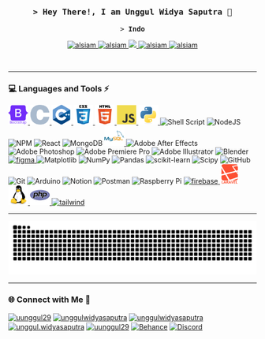 <!-- Intro  -->
<h3 align="center">
        <samp>&gt; Hey There!, I am
                <b><a>Unggul Widya Saputra 👋</a></b>
        </samp>
</h3>

<p align="center">
        <samp>&gt;
                <b><a>Indo</a></b>
        </samp>
</p>

<p align="center">
 <a href="https://alsiam.com" target="blank">
  <img src="https://img.shields.io/badge/Website-DC143C?style=for-the-badge&logo=medium&logoColor=white" alt="alsiam" />
 </a>
 <a href="https://linkedin.com/in/al-siam" target="_blank">
  <img src="https://img.shields.io/badge/LinkedIn-0077B5?style=for-the-badge&logo=linkedin&logoColor=white" alt="alsiam"/>
 </a>
 <a href="https://twitter.com/_alsiam" target="_blank">
  <img src="https://img.shields.io/badge/Twitter-1DA1F2?style=for-the-badge&logo=twitter&logoColor=white" />
 </a>
 <a href="https://instagram.com/_alsiam" target="_blank">
  <img src="https://img.shields.io/badge/Instagram-fe4164?style=for-the-badge&logo=instagram&logoColor=white" alt="alsiam" />
 </a> 
 <a href="https://facebook.com/alsiam.dev" target="_blank">
  <img src="https://img.shields.io/badge/Facebook-20BEFF?&style=for-the-badge&logo=facebook&logoColor=white" alt="alsiam"  />
  </a> 
</p>
<br />

---

### 💻 Languages and Tools ⚡

<p align="left">
  <a href="https://getbootstrap.com" target="_blank" rel="noreferrer"> <img src="https://raw.githubusercontent.com/devicons/devicon/master/icons/bootstrap/bootstrap-plain-wordmark.svg" alt="bootstrap" width="40" height="40"/> </a>
  <a href="https://www.cprogramming.com/" target="_blank" rel="noreferrer"> <img src="https://raw.githubusercontent.com/devicons/devicon/master/icons/c/c-original.svg" alt="c" width="40" height="40"/> </a>
  <a href="https://www.w3schools.com/cpp/" target="_blank" rel="noreferrer"> <img src="https://raw.githubusercontent.com/devicons/devicon/master/icons/cplusplus/cplusplus-original.svg" alt="cplusplus" width="40" height="40"/> </a>
  <a href="https://www.w3schools.com/css/" target="_blank" rel="noreferrer"> <img src="https://raw.githubusercontent.com/devicons/devicon/master/icons/css3/css3-original-wordmark.svg" alt="css3" width="40" height="40"/> </a>
  <a href="https://www.w3.org/html/" target="_blank" rel="noreferrer"> <img src="https://raw.githubusercontent.com/devicons/devicon/master/icons/html5/html5-original-wordmark.svg" alt="html5" width="40" height="40"/> </a>
  <a href="https://developer.mozilla.org/en-US/docs/Web/JavaScript" target="_blank" rel="noreferrer"> <img src="https://raw.githubusercontent.com/devicons/devicon/master/icons/javascript/javascript-original.svg" alt="javascript" width="40" height="40"/> </a>
  <a href="https://www.python.org" target="_blank" rel="noreferrer"> <img src="https://raw.githubusercontent.com/devicons/devicon/master/icons/python/python-original.svg" alt="python" width="40" height="40"/> </a>
  <img src="https://img.shields.io/badge/shell_script-%23121011.svg?style=for-the-badge&logo=gnu-bash&logoColor=white" alt="Shell Script" height="40"/>
  <img src="https://img.shields.io/badge/node.js-6DA55F?style=for-the-badge&logo=node.js&logoColor=white" alt="NodeJS" height="40"/>
  <img src="https://img.shields.io/badge/NPM-%23CB3837.svg?style=for-the-badge&logo=npm&logoColor=white" alt="NPM" height="40"/>
  <img src="https://img.shields.io/badge/react-%2320232a.svg?style=for-the-badge&logo=react&logoColor=%2361DAFB" alt="React" height="40"/>
  <img src="https://img.shields.io/badge/MongoDB-%234ea94b.svg?style=for-the-badge&logo=mongodb&logoColor=white" alt="MongoDB" height="40"/>
  <a href="https://www.mysql.com/" target="_blank" rel="noreferrer"> <img src="https://raw.githubusercontent.com/devicons/devicon/master/icons/mysql/mysql-original-wordmark.svg" alt="mysql" width="40" height="40"/> </a>
  <img src="https://img.shields.io/badge/Adobe%20After%20Effects-9999FF.svg?style=for-the-badge&logo=Adobe%20After%20Effects&logoColor=white" alt="Adobe After Effects" height="40"/>
  <img src="https://img.shields.io/badge/adobe%20photoshop-%2331A8FF.svg?style=for-the-badge&logo=adobe%20photoshop&logoColor=white" alt="Adobe Photoshop" height="40"/>
  <img src="https://img.shields.io/badge/Adobe%20Premiere%20Pro-9999FF.svg?style=for-the-badge&logo=Adobe%20Premiere%20Pro&logoColor=white" alt="Adobe Premiere Pro" height="40"/>
  <img src="https://img.shields.io/badge/adobe%20illustrator-%23FF9A00.svg?style=for-the-badge&logo=adobe%20illustrator&logoColor=white" alt="Adobe Illustrator" height="40"/>
  <img src="https://img.shields.io/badge/blender-%23F5792A.svg?style=for-the-badge&logo=blender&logoColor=white" alt="Blender" height="40"/>
  <a href="https://www.figma.com/" target="_blank" rel="noreferrer"> <img src="https://www.vectorlogo.zone/logos/figma/figma-icon.svg" alt="figma" width="40" height="40"/> </a>
  <img src="https://img.shields.io/badge/Matplotlib-%23ffffff.svg?style=for-the-badge&logo=Matplotlib&logoColor=black" alt="Matplotlib" height="40"/>
  <img src="https://img.shields.io/badge/numpy-%23013243.svg?style=for-the-badge&logo=numpy&logoColor=white" alt="NumPy" height="40"/>
  <img src="https://img.shields.io/badge/pandas-%23150458.svg?style=for-the-badge&logo=pandas&logoColor=white" alt="Pandas" height="40"/>
  <img src="https://img.shields.io/badge/scikit--learn-%23F7931E.svg?style=for-the-badge&logo=scikit-learn&logoColor=white" alt="scikit-learn" height="40"/>
  <img src="https://img.shields.io/badge/SciPy-%230C55A5.svg?style=for-the-badge&logo=scipy&logoColor=%2white" alt="Scipy" height="40"/>
  <img src="https://img.shields.io/badge/github-%23121011.svg?style=for-the-badge&logo=github&logoColor=white" alt="GitHub" height="40"/>
  <img src="https://img.shields.io/badge/git-%23F05033.svg?style=for-the-badge&logo=git&logoColor=white" alt="Git" height="40"/>
  <img src="https://img.shields.io/badge/-Arduino-00979D?style=for-the-badge&logo=Arduino&logoColor=white" alt="Arduino" height="40"/>
  <img src="https://img.shields.io/badge/Notion-%23000000.svg?style=for-the-badge&logo=notion&logoColor=white" alt="Notion" height="40"/>
  <img src="https://img.shields.io/badge/Postman-FF6C37?style=for-the-badge&logo=postman&logoColor=white" alt="Postman" height="40"/>
  <img src="https://img.shields.io/badge/-RaspberryPi-C51A4A?style=for-the-badge&logo=Raspberry-Pi" alt="Raspberry Pi" height="40"/>
  <a href="https://firebase.google.com/" target="_blank" rel="noreferrer"> <img src="https://www.vectorlogo.zone/logos/firebase/firebase-icon.svg" alt="firebase" width="40" height="40"/> </a>
  <a href="https://laravel.com/" target="_blank" rel="noreferrer"> <img src="https://raw.githubusercontent.com/devicons/devicon/master/icons/laravel/laravel-plain-wordmark.svg" alt="laravel" width="40" height="40"/> </a>
  <a href="https://www.linux.org/" target="_blank" rel="noreferrer"> <img src="https://raw.githubusercontent.com/devicons/devicon/master/icons/linux/linux-original.svg" alt="linux" width="40" height="40"/> </a>
  <a href="https://www.php.net" target="_blank" rel="noreferrer"> <img src="https://raw.githubusercontent.com/devicons/devicon/master/icons/php/php-original.svg" alt="php" width="40" height="40"/> </a>
  <a href="https://tailwindcss.com/" target="_blank" rel="noreferrer"> <img src="https://www.vectorlogo.zone/logos/tailwindcss/tailwindcss-icon.svg" alt="tailwind" width="40" height="40"/> </a>
</p>

---

<!-- Snake Animation -->
<div align="center">
    
  ![snake gif](https://github.com/TechnologyHell/TechnologyHell/blob/output/github-snake-dark.svg)
</div>

---

### 🌐 Connect with Me 🍬

<p align="left">
<a href="https://twitter.com/uunggul29" target="blank"><img align="center" src="https://raw.githubusercontent.com/rahuldkjain/github-profile-readme-generator/master/src/images/icons/Social/twitter.svg" alt="uunggul29" height="30" width="40" /></a>
<a href="https://linkedin.com/in/unggulwidyasaputra" target="blank"><img align="center" src="https://raw.githubusercontent.com/rahuldkjain/github-profile-readme-generator/master/src/images/icons/Social/linked-in-alt.svg" alt="unggulwidyasaputra" height="30" width="40" /></a>
<a href="https://kaggle.com/unggulwidyasaputra" target="blank"><img align="center" src="https://raw.githubusercontent.com/rahuldkjain/github-profile-readme-generator/master/src/images/icons/Social/kaggle.svg" alt="unggulwidyasaputra" height="30" width="40" /></a>
<a href="https://fb.com/unggul.widyasaputra" target="blank"><img align="center" src="https://raw.githubusercontent.com/rahuldkjain/github-profile-readme-generator/master/src/images/icons/Social/facebook.svg" alt="unggul.widyasaputra" height="30" width="40" /></a>
<a href="https://instagram.com/uunggul29" target="blank"><img align="center" src="https://raw.githubusercontent.com/rahuldkjain/github-profile-readme-generator/master/src/images/icons/Social/instagram.svg" alt="uunggul29" height="30" width="40" /></a>
<a href="https://behance.net/technologyhell" target="blank"><img align="center" src="https://img.shields.io/badge/Behance-1769ff?logo=behance&logoColor=white" alt="Behance" height="30" width="auto" /></a>
<a href="https://discord.gg/6ME9TDt" target="blank"><img align="center" src="https://img.shields.io/badge/Discord-%237289DA.svg?logo=discord&logoColor=white" alt="Discord" height="30" width="auto" /></a>
</p>
